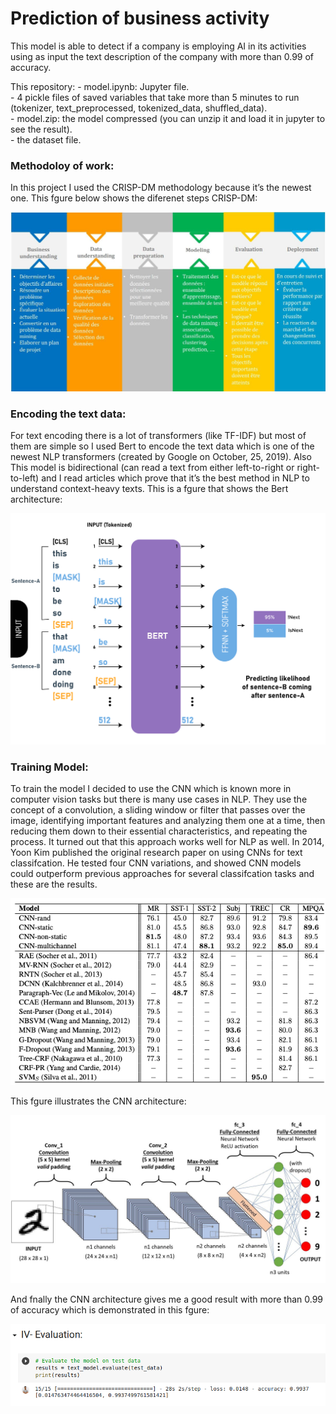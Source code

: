 # Prediction of business activity

This model is able to detect if a company is employing AI in its activities using as input the text description of the company with more than 0.99 of accuracy.

This repository:
    - model.ipynb: Jupyter file.<br/>
    - 4 pickle files of saved variables that take more than 5 minutes to run (tokenizer, text_preprocessed, tokenized_data, shuffled_data).<br/>
    - model.zip: the model compressed (you can unzip it and load it in jupyter to see the result).<br/>
    - the dataset file.<br/>

### Methodoloy of work:
In this project I used the CRISP-DM methodology because it’s the newest one.
This fgure below shows the diferenet steps CRISP-DM:

![](crispdm.png)


### Encoding the text data:
For text encoding there is a lot of transformers (like TF-IDF) but most of them are simple so I used Bert to encode the text data which is one of the newest NLP transformers (created by Google on October, 25, 2019).
Also This model is bidirectional (can read a text from either left-to-right or right-to-left)
and I read articles which prove that it’s the best method in NLP to understand context-heavy texts.
This is a fgure that shows the Bert architecture:

![](bert.jpg)


### Training Model:

To train the model I decided to use the CNN which is known more in computer vision tasks but there is many use cases in NLP.
They use the concept of a convolution, a sliding window or filter that passes over the image, identifying important features and analyzing them one at a time, then reducing them down to their essential characteristics, and repeating the process.
It turned out that this approach works well for NLP as well. In 2014, Yoon Kim published the original research paper on using CNNs for text classifcation. He tested four CNN variations, and showed CNN models could outperform previous approaches for several classifcation tasks and these are the results.

![](research-result.png)


This fgure illustrates the CNN architecture:

![](cnn.jpg)


And fnally the CNN architecture gives me a good result with more than 0.99 of accuracy which is demonstrated in this fgure:

![](evaluation.png)
